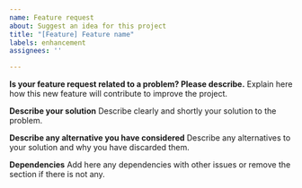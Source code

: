 ```yaml
---
name: Feature request
about: Suggest an idea for this project
title: "[Feature] Feature name"
labels: enhancement
assignees: ''

---
```


**Is your feature request related to a problem? Please describe.**
Explain here how this new feature will contribute to improve the project.

**Describe your solution**
Describe clearly and shortly your solution to the problem.

**Describe any alternative you have considered**
Describe any alternatives to your solution and why you have discarded them.

**Dependencies**
Add here any dependencies with other issues or remove the section if there is not any.
